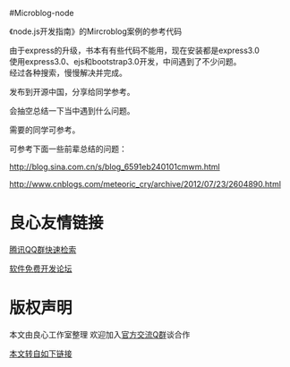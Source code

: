 #Microblog-node  

《node.js开发指南》的Mircroblog案例的参考代码  

由于express的升级，书本有有些代码不能用，现在安装都是express3.0  
使用express3.0、ejs和bootstrap3.0开发，中间遇到了不少问题。  
经过各种搜索，慢慢解决并完成。  

发布到开源中国，分享给同学参考。  

会抽空总结一下当中遇到什么问题。  

需要的同学可参考。  

可参考下面一些前辈总结的问题：  

http://blog.sina.com.cn/s/blog_6591eb240101cmwm.html  

http://www.cnblogs.com/meteoric_cry/archive/2012/07/23/2604890.html  





 # 良心友情链接

[腾讯QQ群快速检索](http://u.720life.cn/s/8cf73f7c)

[软件免费开发论坛](http://u.720life.cn/s/bbb01dc0)

# 版权声明 

本文由良心工作室整理 欢迎加入[官方交流Q群](https://u.720life.cn/s/f2316816)谈合作

[本文转自如下链接](http://u.720life.cn/g/2e71d0f0a5c601172267ba20d3a43c6e39238bcfec50a7bd4ff19bf36d6c7c37f366a0eff4e1d4d255738d274e57590ea0669dc0b3870265a3dd97fd5ca479853d01720dd96ac6c579a289df2746668e)